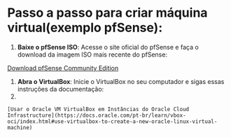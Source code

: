 # Passo a passo para criar máquina virtual(exemplo pfSense):

1. **Baixe o pfSense ISO**: Acesse o site oficial do pfSense e faça o download da imagem ISO mais recente do pfSense:

[Download pfSense Community Edition](https://www.pfsense.org/download/)

1. **Abra o VirtualBox**: Inicie o VirtualBox no seu computador e sigas essas instruções da documentação:
2. 
    
    [Usar o Oracle VM VirtualBox em Instâncias do Oracle Cloud Infrastructure](https://docs.oracle.com/pt-br/learn/vbox-oci/index.html#use-virtualbox-to-create-a-new-oracle-linux-virtual-machine)
